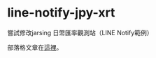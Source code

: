 # line-notify-jpy-xrt
嘗試修改jarsing 日幣匯率觀測站（LINE Notify範例）

部落格文章在[這裡](https://chibupapa.com/2019/11/12/line-notify/)。
